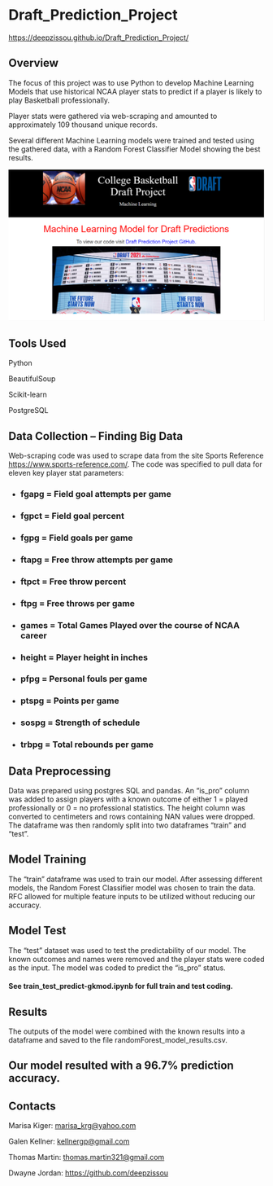 # Draft_Prediction_Project

https://deepzissou.github.io/Draft_Prediction_Project/

## Overview
The focus of this project was to use Python to develop Machine Learning Models that use historical NCAA player stats to predict if a player is likely to play Basketball professionally.

Player stats were gathered via web-scraping and amounted to approximately 109 thousand unique records.

Several different Machine Learning models were trained and tested using the gathered data, with a Random Forest Classifier Model showing the best results. 

[![webpagesample](/PNGs/bb_scrnsht.png)](https://kellnergp.github.io/Draft_Prediction_Project/)

## Tools Used

Python

BeautifulSoup

Scikit-learn

PostgreSQL

## Data Collection – Finding Big Data
Web-scraping code was used to scrape data from the site Sports Reference https://www.sports-reference.com/.  The code was specified to pull data for eleven key player stat parameters: 
* ### fgapg = Field goal attempts per game
* ### fgpct = Field goal percent
* ### fgpg = Field goals per game
* ### ftapg = Free throw attempts per game
* ### ftpct = Free throw percent
* ### ftpg = Free throws per game
* ### games = Total Games Played over the course of NCAA career
* ### height = Player height in inches
* ### pfpg = Personal fouls per game
* ### ptspg = Points per game
* ### sospg = Strength of schedule
* ### trbpg = Total rebounds per game

## Data Preprocessing
Data was prepared using postgres SQL and pandas.  An “is_pro” column was added to assign players with a known outcome of either 1 = played professionally or 0 = no professional statistics.  The height column was converted to centimeters and rows containing NAN values were dropped.  The dataframe was then randomly split into two dataframes “train” and “test”.

## Model Training
The “train” dataframe was used to train our model.  After assessing different models, the Random Forest Classifier model was chosen to train the data.  RFC allowed for multiple feature inputs to be utilized without reducing our accuracy.

## Model Test
The “test” dataset was used to test the predictability of our model.  The known outcomes and names were removed and the player stats were coded as the input.  The model was coded to predict the “is_pro” status.
#### See train_test_predict-gkmod.ipynb for full train and test coding.

## Results
The outputs of the model were combined with the known results into a dataframe and saved to the file randomForest_model_results.csv.

## Our model resulted with a 96.7% prediction accuracy.

## Contacts

Marisa Kiger: marisa_krg@yahoo.com

Galen Kellner: kellnergp@gmail.com

Thomas Martin: thomas.martin321@gmail.com

Dwayne Jordan: https://github.com/deepzissou


